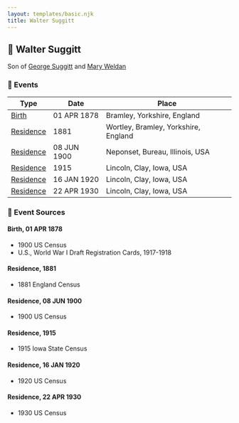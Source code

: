 ```yaml
---
layout: templates/basic.njk
title: Walter Suggitt
---
```

## 🔵 Walter Suggitt

Son of [George Suggitt](/people/4/48171276) and [Mary Weldan](/people/1/18538354)

### 📆 Events

Type | Date | Place
------ | ------ | ------
[Birth](#event-32ab6ea2-65b0-4080-b0a6-8473729455e4) | 01 APR 1878 | Bramley, Yorkshire, England
[Residence](#event-46642990-18d1-4523-8d40-1575fb0b9362) | 1881 | Wortley, Bramley, Yorkshire, England
[Residence](#event-a5fd0d87-8d60-4a05-b830-a9d5bdbf2034) | 08 JUN 1900 | Neponset, Bureau, Illinois, USA
[Residence](#event-5a853ce7-d788-4cba-831d-873114a2a1f7) | 1915 | Lincoln, Clay, Iowa, USA
[Residence](#event-a80ab19f-400b-46a0-a000-9a63e08afce5) | 16 JAN 1920 | Lincoln, Clay, Iowa, USA
[Residence](#event-f9ca506c-08fa-4fcb-9198-356dadd34051) | 22 APR 1930 | Lincoln, Clay, Iowa, USA

### 📰 Event Sources

#### <a id="event-32ab6ea2-65b0-4080-b0a6-8473729455e4"></a> Birth, 01 APR 1878
* 1900 US Census
* U.S., World War I Draft Registration Cards, 1917-1918

#### <a id="event-46642990-18d1-4523-8d40-1575fb0b9362"></a> Residence, 1881
* 1881 England Census

#### <a id="event-a5fd0d87-8d60-4a05-b830-a9d5bdbf2034"></a> Residence, 08 JUN 1900
* 1900 US Census

#### <a id="event-5a853ce7-d788-4cba-831d-873114a2a1f7"></a> Residence, 1915
* 1915 Iowa State Census

#### <a id="event-a80ab19f-400b-46a0-a000-9a63e08afce5"></a> Residence, 16 JAN 1920
* 1920 US Census

#### <a id="event-f9ca506c-08fa-4fcb-9198-356dadd34051"></a> Residence, 22 APR 1930
* 1930 US Census